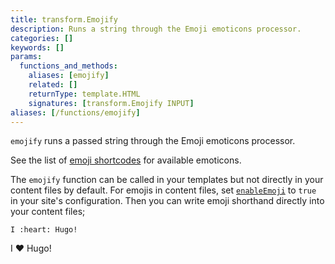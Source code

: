 ```yaml
---
title: transform.Emojify 
description: Runs a string through the Emoji emoticons processor.
categories: []
keywords: []
params:
  functions_and_methods:
    aliases: [emojify]
    related: []
    returnType: template.HTML
    signatures: [transform.Emojify INPUT]
aliases: [/functions/emojify]
---
```


`emojify` runs a passed string through the Emoji emoticons processor.

See the list of [emoji shortcodes] for available emoticons.

The `emojify` function can be called in your templates but not directly in your content files by default. For emojis in content files, set [`enableEmoji`] to `true` in your site's configuration. Then you can write emoji shorthand directly into your content files;

```text
I :heart: Hugo!
```

I :heart: Hugo!

[`enableEmoji`]: /configuration/all/#enableemoji
[emoji shortcodes]: /quick-reference/emojis/
